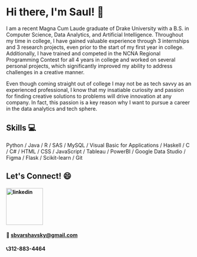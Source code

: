 # Hi there, I'm Saul! 👋

I am a recent Magna Cum Laude graduate of Drake University with a B.S. in Computer Science, Data Analytics, and Artificial Intelligence. Throughout my time in college, I have gained valuable experience through 3 internships and 3 research projects, even prior to the start of my first year in college. Additionally, I have trained and competed in the NCNA Regional Programming Contest for all 4 years in college and worked on several personal projects, which significantly improved my ability to address challenges in a creative manner.

Even though coming straight out of college I may not be as tech savvy as an experienced professional, I know that my insatiable curiosity and passion for finding creative solutions to problems will drive innovation at any company. In fact, this passion is a key reason why I want to pursue a career in the data analytics and tech sphere.

## Skills 💻
Python / Java / R / SAS / MySQL / Visual Basic for Applications / Haskell / C / C# / HTML / CSS / JavaScript / Tableau / PowerBI / Google Data Studio / Figma / Flask / Scikit-learn / Git

## Let's Connect! 😄
#### [<img src='https://logosmarcas.net/wp-content/uploads/2020/04/Linkedin-Logo.png' alt='linkedin' height='100'>](https://www.linkedin.com/in/saul-v-117a28105/)
#### 📧 sbvarshavsky@gmail.com
#### 📞312-883-4464
